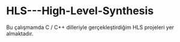 # HLS---High-Level-Synthesis
Bu çalışmamda C / C++ dilleriyle gerçekleştirdiğim HLS projeleri yer almaktadır.

